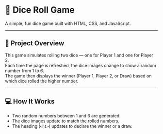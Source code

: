 # 🎲 Dice Roll Game

A simple, fun dice game built with HTML, CSS, and JavaScript.

---

## 🎯 Project Overview

This game simulates rolling two dice — one for Player 1 and one for Player 2.  
Each time the page is refreshed, the dice images change to show a random number from 1 to 6.  
The game then displays the winner (Player 1, Player 2, or Draw) based on which dice rolled the higher number.

---

## 💻 How It Works

- Two random numbers between 1 and 6 are generated.
- The dice images update to match the rolled numbers.
- The heading (`<h1>`) updates to declare the winner or a draw.
